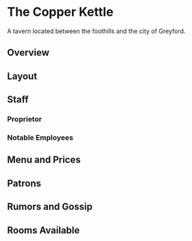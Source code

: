 # The Copper Kettle

A tavern located between the foothills and the city of Greyford.

## Overview

## Layout

## Staff

### Proprietor

### Notable Employees

## Menu and Prices

## Patrons

## Rumors and Gossip

## Rooms Available